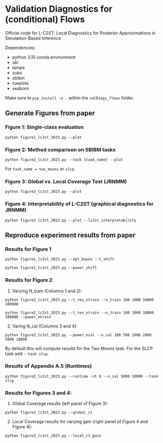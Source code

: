 # Validation Diagnostics for (conditional) Flows
Official code for L-C2ST: Local Diagnostics for Posterior Approximations in
Simulation-Based Inference

Dependencies: 
- python 3.10 conda environment
- sbi
- lampe
- zuko
- sbibm
- tueplots
- seaborn

Make sure to `pip install -e .` within the `valDiags_flows` folder.

## Generate Figures from paper

### Figure 1: Single-class evaluation
```
python figure1_lc2st_2023.py --plot
```

### Figure 2: Method comparison on SBIBM tasks
```
python figure2_lc2st_2023.py --task {task_name} --plot
```
For `task_name = two_moons` or `slcp`.

### Figure 3: Global vs. Local Coverage Test (JRNMM)
```
python figure3_lc2st_2023.py --plot
```

### Figure 4: Interpretability of L-C2ST (graphical diagnostics for JRNMM)
```
python figure3_lc2st_2023.py --plot --lc2st_interpretability
```

## Reproduce experiment results from paper

### Results for Figure 1
```
python figure1_lc2st_2023.py --opt_bayes --t_shift
```
```
python figure1_lc2st_2023.py --power_shift
```
### Results for Figure 2
1. Varying N_train (Columns 1 and 2):
```
python figure2_lc2st_2023.py --t_res_ntrain --n_train 100 1000 10000 100000
```
```
python figure2_lc2st_2023.py --t_res_ntrain --n_train 100 1000 10000 100000 --power_ntrain
```
2. Varing N_cal (Columns 3 and 4):
```
python figure2_lc2st_2023.py --power_ncal --n_cal 100 500 1000 2000 5000 10000
```
By default this will compute results for the Two Moons task. For the SLCP task add `--task slcp`.

### Results of Appendix A.5 (Runtimes)
```
python figure2_lc2st_2023.py --runtime -nt 0 --n_cal 5000 10000 --task slcp
```

### Results for Figures 3 and 4:
1. Global Coverage results (left panel of Figure 3):
```
python figure3_lc2st_2023.py --global_ct
```
2. Local Coverage results for varying gain (right panel of Figure 4 and Figure 4):
```
python figure3_lc2st_2023.py --local_ct_gain
```



